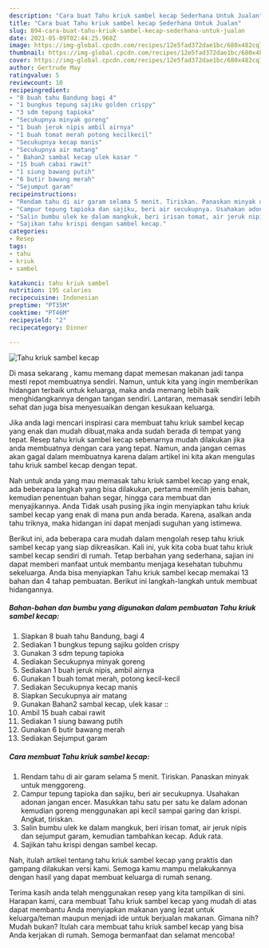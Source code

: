 ```yaml
---
description: "Cara buat Tahu kriuk sambel kecap Sederhana Untuk Jualan"
title: "Cara buat Tahu kriuk sambel kecap Sederhana Untuk Jualan"
slug: 894-cara-buat-tahu-kriuk-sambel-kecap-sederhana-untuk-jualan
date: 2021-05-09T02:44:25.968Z
image: https://img-global.cpcdn.com/recipes/12e5fad372dae1bc/680x482cq70/tahu-kriuk-sambel-kecap-foto-resep-utama.jpg
thumbnail: https://img-global.cpcdn.com/recipes/12e5fad372dae1bc/680x482cq70/tahu-kriuk-sambel-kecap-foto-resep-utama.jpg
cover: https://img-global.cpcdn.com/recipes/12e5fad372dae1bc/680x482cq70/tahu-kriuk-sambel-kecap-foto-resep-utama.jpg
author: Gertrude May
ratingvalue: 5
reviewcount: 10
recipeingredient:
- "8 buah tahu Bandung bagi 4"
- "1 bungkus tepung sajiku golden crispy"
- "3 sdm tepung tapioka"
- "Secukupnya minyak goreng"
- "1 buah jeruk nipis ambil airnya"
- "1 buah tomat merah potong kecilkecil"
- "Secukupnya kecap manis"
- "Secukupnya air matang"
- " Bahan2 sambal kecap ulek kasar "
- "15 buah cabai rawit"
- "1 siung bawang putih"
- "6 butir bawang merah"
- "Sejumput garam"
recipeinstructions:
- "Rendam tahu di air garam selama 5 menit. Tiriskan. Panaskan minyak untuk menggoreng."
- "Campur tepung tapioka dan sajiku, beri air secukupnya. Usahakan adonan jangan encer. Masukkan tahu satu per satu ke dalam adonan kemudian goreng menggunakan api kecil sampai garing dan krispi. Angkat, tiriskan."
- "Salin bumbu ulek ke dalam mangkuk, beri irisan tomat, air jeruk nipis dan sejumput garam, kemudian tambahkan kecap. Aduk rata."
- "Sajikan tahu krispi dengan sambel kecap."
categories:
- Resep
tags:
- tahu
- kriuk
- sambel

katakunci: tahu kriuk sambel 
nutrition: 195 calories
recipecuisine: Indonesian
preptime: "PT35M"
cooktime: "PT46M"
recipeyield: "2"
recipecategory: Dinner

---
```



![Tahu kriuk sambel kecap](https://img-global.cpcdn.com/recipes/12e5fad372dae1bc/680x482cq70/tahu-kriuk-sambel-kecap-foto-resep-utama.jpg)

Di masa  sekarang , kamu memang dapat memesan makanan jadi tanpa mesti repot membuatnya sendiri. Namun, untuk kita yang ingin memberikan hidangan terbaik untuk keluarga, maka anda memang lebih baik menghidangkannya dengan tangan sendiri. Lantaran, memasak sendiri lebih sehat dan juga bisa menyesuaikan dengan kesukaan keluarga.

Jika anda lagi mencari inspirasi cara membuat tahu kriuk sambel kecap yang enak dan mudah dibuat,maka anda sudah berada di tempat yang tepat. Resep tahu kriuk sambel kecap  sebenarnya mudah dilakukan jika anda membuatnya dengan cara yang tepat. Namun, anda jangan cemas akan gagal dalam membuatnya 
karena dalam artikel ini kita akan mengulas tahu kriuk sambel kecap dengan tepat.  



Nah untuk anda yang mau memasak tahu kriuk sambel kecap yang enak, ada beberapa langkah yang bisa dilakukan, pertama memilih jenis bahan, kemudian penentuan bahan segar, hingga cara membuat dan menyajikannya. Anda Tidak usah pusing jika ingin menyiapkan tahu kriuk sambel kecap yang enak di mana pun anda berada. Karena, asalkan anda  tahu triknya, maka hidangan ini dapat menjadi suguhan yang istimewa.

Berikut ini, ada beberapa cara mudah dalam mengolah resep tahu kriuk sambel kecap yang siap dikreasikan. Kali ini, yuk kita coba buat tahu kriuk sambel kecap sendiri di rumah. Tetap berbahan yang sederhana, sajian ini dapat memberi manfaat untuk membantu menjaga kesehatan tubuhmu sekeluarga. Anda bisa menyiapkan Tahu kriuk sambel kecap memakai 13 bahan dan 4 tahap pembuatan. Berikut ini langkah-langkah untuk membuat hidangannya.

<!--inarticleads1-->

##### Bahan-bahan dan bumbu yang digunakan dalam pembuatan Tahu kriuk sambel kecap:

1. Siapkan 8 buah tahu Bandung, bagi 4
1. Sediakan 1 bungkus tepung sajiku golden crispy
1. Gunakan 3 sdm tepung tapioka
1. Sediakan Secukupnya minyak goreng
1. Sediakan 1 buah jeruk nipis, ambil airnya
1. Gunakan 1 buah tomat merah, potong kecil-kecil
1. Sediakan Secukupnya kecap manis
1. Siapkan Secukupnya air matang
1. Gunakan  Bahan2 sambal kecap, ulek kasar ::
1. Ambil 15 buah cabai rawit
1. Sediakan 1 siung bawang putih
1. Gunakan 6 butir bawang merah
1. Sediakan Sejumput garam




<!--inarticleads2-->

##### Cara membuat Tahu kriuk sambel kecap:

1. Rendam tahu di air garam selama 5 menit. Tiriskan. Panaskan minyak untuk menggoreng.
1. Campur tepung tapioka dan sajiku, beri air secukupnya. Usahakan adonan jangan encer. Masukkan tahu satu per satu ke dalam adonan kemudian goreng menggunakan api kecil sampai garing dan krispi. Angkat, tiriskan.
1. Salin bumbu ulek ke dalam mangkuk, beri irisan tomat, air jeruk nipis dan sejumput garam, kemudian tambahkan kecap. Aduk rata.
1. Sajikan tahu krispi dengan sambel kecap.




Nah, itulah artikel tentang  tahu kriuk sambel kecap  yang praktis dan gampang dilakukan versi kami. Semoga kamu mampu melakukannya dengan hasil yang dapat membuat keluarga di rumah senang. 

Terima kasih anda telah menggunakan resep yang kita tampilkan di sini. Harapan kami, cara membuat  Tahu kriuk sambel kecap yang mudah di atas dapat membantu Anda menyiapkan makanan yang lezat untuk keluarga/teman maupun menjadi ide untuk berjualan makanan. Gimana nih? Mudah bukan? Itulah cara membuat tahu kriuk sambel kecap yang bisa Anda kerjakan di rumah. Semoga bermanfaat dan selamat mencoba!

